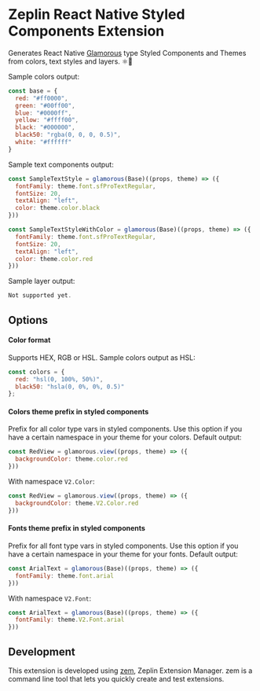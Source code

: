 # Zeplin React Native Styled Components Extension

Generates React Native [Glamorous](https://github.com/robinpowered/glamorous-native) type Styled Components and Themes from colors, text styles and layers. ⚛️📱

Sample colors output:
```js
const base = {
  red: "#ff0000",
  green: "#00ff00",
  blue: "#0000ff",
  yellow: "#ffff00",
  black: "#000000",
  black50: "rgba(0, 0, 0, 0.5)",
  white: "#ffffff"
}
```

Sample text components output:
```js
const SampleTextStyle = glamorous(Base)((props, theme) => ({
  fontFamily: theme.font.sfProTextRegular,
  fontSize: 20,
  textAlign: "left",
  color: theme.color.black
}))

const SampleTextStyleWithColor = glamorous(Base)((props, theme) => ({
  fontFamily: theme.font.sfProTextRegular,
  fontSize: 20,
  textAlign: "left",
  color: theme.color.red
}))
```

Sample layer output:
```js
Not supported yet.
```

## Options

#### Color format

Supports HEX, RGB or HSL. Sample colors output as HSL:
```js
const colors = {
  red: "hsl(0, 100%, 50%)",
  black50: "hsla(0, 0%, 0%, 0.5)"
};
```

#### Colors theme prefix in styled components

Prefix for all color type vars in styled components. Use this option if you have a certain namespace in your theme for your colors. Default output:
```js
const RedView = glamorous.view((props, theme) => ({
  backgroundColor: theme.color.red
}))
```
With namespace `V2.Color`:
```js
const RedView = glamorous.view((props, theme) => ({
  backgroundColor: theme.V2.Color.red
}))
```

#### Fonts theme prefix in styled components

Prefix for all font type vars in styled components. Use this option if you have a certain namespace in your theme for your fonts. Default output:
```js
const ArialText = glamorous(Base)((props, theme) => ({
  fontFamily: theme.font.arial
}))
```
With namespace `V2.Font`:
```js
const ArialText = glamorous(Base)((props, theme) => ({
  fontFamily: theme.V2.Font.arial
}))
```

## Development

This extension is developed using [zem](https://github.com/zeplin/zem), Zeplin Extension Manager. zem is a command line tool that lets you quickly create and test extensions.